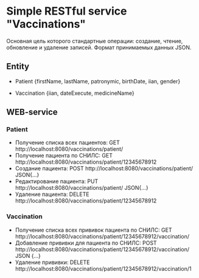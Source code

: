 # Simple RESTful service "Vaccinations"

Основная цель которого стандартные операции: создание, чтение, обновление и удаление записей. Формат принимаемых данных JSON.

## Entity

* Patient {firstName, lastName, patronymic, birthDate, iian, gender}

* Vaccination {iian, dateExecute, medicineName}

## WEB-service

### Patient

* Получение списка всех пациентов: GET http://localhost:8080/vaccinations/patient/
* Получение пациента по СНИЛС: GET http://localhost:8080/vaccinations/patient/12345678912
* Создание пациента: POST http://localhost:8080/vaccinations/patient/ JSON{...}
* Редактирование пациента: PUT http://localhost:8080/vaccinations/patient/ JSON{...}
* Удаление пациента: DELETE http://localhost:8080/vaccinations/patient/12345678912

### Vaccination

* Получение списка всех прививок пациента по СНИЛС: GET http://localhost:8080/vaccinations/patient/12345678912/vaccination/
* Добавление прививки для пациента по СНИЛС: POST http://localhost:8080/vaccinations/patient/12345678912/vaccination/ JSON {...}
* Удаление прививки: DELETE http://localhost:8080/vaccinations/patient/12345678912/vaccination/1
